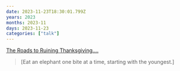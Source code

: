 ```yaml
---
date: 2023-11-23T18:30:01.799Z
years: 2023
months: 2023-11
days: 2023-11-23
categories: ["talk"]
---
```

[The Roads to Ruining Thanksgiving....](https://www.youtube.com/watch?v=OspMIhmbn8Q)

> [Eat an elephant one bite at a time, starting with the youngest.]

